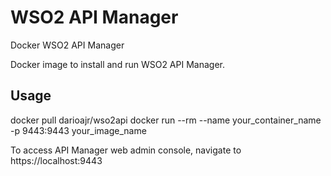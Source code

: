 # WSO2 API Manager

Docker WSO2 API Manager

Docker image to install and run WSO2 API Manager.

## Usage
docker pull darioajr/wso2api
docker run --rm --name your_container_name -p 9443:9443 your_image_name

To access API Manager web admin console, navigate to https://localhost:9443

